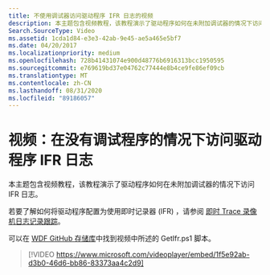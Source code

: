 ```yaml
---
title: 不使用调试器访问驱动程序 IFR 日志的视频
description: 本主题包含视频教程，该教程演示了驱动程序如何在未附加调试器的情况下访问 IFR 日志。
Search.SourceType: Video
ms.assetid: 1cda1d84-e3e3-42ab-9e45-ae5a465e5bf7
ms.date: 04/20/2017
ms.localizationpriority: medium
ms.openlocfilehash: 728b41431074e900d48776b6916313bcc1950595
ms.sourcegitcommit: e769619bd37e04762c77444e8b4ce9fe86ef09cb
ms.translationtype: MT
ms.contentlocale: zh-CN
ms.lasthandoff: 08/31/2020
ms.locfileid: "89186057"
---
```

# <a name="video-accessing-driver-ifr-logs-without-a-debugger"></a>视频：在没有调试程序的情况下访问驱动程序 IFR 日志

本主题包含视频教程，该教程演示了驱动程序如何在未附加调试器的情况下访问 IFR 日志。

若要了解如何将驱动程序配置为使用即时记录器 (IFR) ，请参阅 [即时 Trace 录像机日志记录跟踪](../devtest/using-wpp-recorder.md)。

可以在 [WDF GitHub 存储库](https://github.com/Microsoft/Windows-Driver-Frameworks/tree/master/Tools)中找到视频中所述的 GetIfr.ps1 脚本。

>[!VIDEO https://www.microsoft.com/videoplayer/embed/1f5e92ab-d3b0-46d6-bb86-83373aa4c2d9]

 

